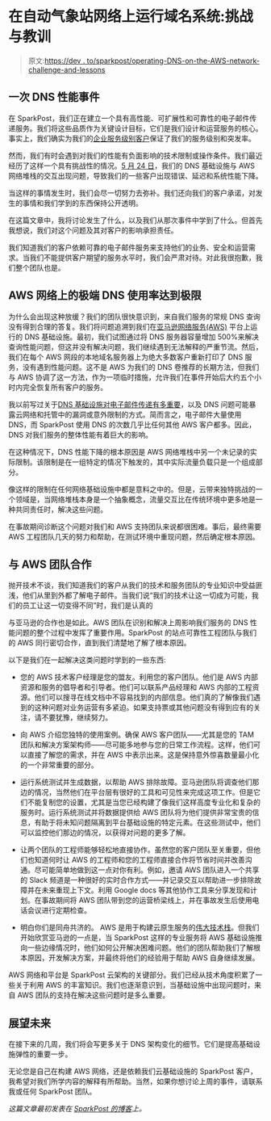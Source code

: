 # 在自动气象站网络上运行域名系统:挑战与教训

> 原文:[https://dev . to/sparkpost/operating-DNS-on-the-AWS-network-challenge-and-lessons](https://dev.to/sparkpost/operating-dns-on-the-aws-network-challenges-and-lessons)

## 一次 DNS 性能事件

在 SparkPost，我们正在建立一个具有高性能、可扩展性和可靠性的电子邮件传递服务。我们将这些品质作为关键设计目标，它们是我们设计和运营服务的核心。事实上，我们确实为我们的[企业服务级别客户](https://www.sparkpost.com/enterprise-email/)保证了我们的服务级别和突发率。

然而，我们有时会遇到对我们的性能有负面影响的技术限制或操作条件。我们最近经历了这样一个具有挑战性的情况。[5 月 24 日](https://status.sparkpost.com/incidents/v53x9z1rb7jh?_ga=2.121762895.595315268.1496870660-424867781.1485888065)，我们的 DNS 基础设施与 AWS 网络堆栈的交互出现问题，导致我们的一些客户出现错误、延迟和系统性能下降。

当这样的事情发生时，我们会尽一切努力去弥补。我们还向我们的客户承诺，对发生的事情和我们学到的东西保持公开透明。

在这篇文章中，我将讨论发生了什么，以及我们从那次事件中学到了什么。但首先我想说，我们对这个问题及其对客户的影响承担责任。

我们知道我们的客户依赖可靠的电子邮件服务来支持他们的业务、安全和运营需求。当我们不能提供客户期望的服务水平时，我们会严肃对待。对此我很抱歉，我们整个团队也是。

## AWS 网络上的极端 DNS 使用率达到极限

为什么会出现这种放缓？我们的团队很快意识到，来自我们服务的常规 DNS 查询没有得到合理的答复。我们将问题追溯到我们在[亚马逊网络服务(AWS)](https://aws.amazon.com/) 平台上运行的 DNS 基础设施。最初，我们试图通过将 DNS 服务器容量增加 500%来解决查询性能问题，但这并没有解决问题，我们继续遇到无法解释的严重节流。然后，我们在每个 AWS 网段的本地域名服务器上为绝大多数客户重新打印了 DNS 服务，没有遇到性能问题。这不是 AWS 为我们的 DNS 卷推荐的长期方法，但我们与 AWS 协调了这一方法，作为一项临时措施，允许我们在事件开始后大约五个小时内完全恢复所有客户的服务。

我以前写过关于[DNS 基础设施对电子邮件传递有多重要](https://www.sparkpost.com/blog/undocumented-limit-dns-aws/)，以及 DNS 问题可能暴露云网络和托管中的漏洞或意外限制的方式。简而言之，电子邮件大量使用 DNS，而 SparkPost 使用 DNS 的次数几乎比任何其他 AWS 客户都多。因此，DNS 对我们服务的整体性能有着巨大的影响。

在这种情况下，DNS 性能下降的根本原因是 AWS 网络堆栈中另一个未记录的实际限制。该限制是在一组特定的情况下触发的，其中实际流量负载只是一个组成部分。

像这样的限制在任何网络基础设施中都是意料之中的。但是，云带来独特挑战的一个领域是，当网络堆栈本身是一个抽象概念，流量交互比在传统环境中更多地是一种共同责任时，解决这些问题。

在事故期间诊断这个问题对我们和 AWS 支持团队来说都很困难。事后，最终需要 AWS 工程团队几天的努力和帮助，在测试环境中重现问题，然后确定根本原因。

## 与 AWS 团队合作

抛开技术不谈，我们知道我们的客户从我们的技术和服务团队的专业知识中受益匪浅，他们从里到外都了解电子邮件。当我们说“我们的技术让这一切成为可能，我们的员工让这一切变得不同”时，我们是认真的

与亚马逊的合作也是如此。AWS 团队在识别和解决上周影响我们服务的 DNS 性能问题的整个过程中发挥了重要作用。SparkPost 的站点可靠性工程团队与我们的 AWS 同行密切合作，直到我们清楚地了解了根本原因。

以下是我们在一起解决这类问题时学到的一些东西:

*   您的 AWS 技术客户经理是您的盟友。利用您的客户团队。他们是 AWS 内部资源和服务的倡导者和引导者。他们可以联系产品经理和 AWS 内部的工程资源。他们可以搜寻在线文档中不容易找到的内部信息。他们真的了解像我们遇到的这种问题对业务运营有多紧迫。如果支持票或其他问题没有得到应有的关注，请不要犹豫，继续努力。

*   向 AWS 介绍您独特的使用案例。确保 AWS 客户团队——尤其是您的 TAM 团队和解决方案架构师——尽可能多地参与您的日常工作流程。这样，他们可以直接了解您的需求，并在 AWS 中表示出来。这是保持意外惊喜数量最小化的一个非常重要的部分。

*   运行系统测试并生成数据，以帮助 AWS 排除故障。亚马逊团队将调查他们那边的情况，当然他们在平台层有很好的工具和可见性来完成这项工作。但是它们不能复制您的设置，尤其是当您已经构建了像我们这样高度专业化和复杂的服务时。运行系统测试并将数据提供给 AWS 团队将为他们提供非常宝贵的信息，有助于将未知问题隔离到平台基础设施的特定元素。在这些测试中，他们可以监控他们那边的情况，以获得对问题的更多了解。

*   让两个团队的工程师能够轻松地直接协作。虽然您的客户团队至关重要，但他们也知道何时让 AWS 的工程师和您的工程师直接合作将节省时间并改善沟通。尽可能简单地做到这一点对你有利。例如，邀请 AWS 团队进入一个共享的 Slack 频道是一种很好的实时合作方式——并记录交互以帮助进一步排除故障并在未来重现上下文。利用 Google docs 等其他协作工具来分享发现和计划。在事故期间将 AWS 团队带到您的运营桥梁线上，并在事故发生后使用电话会议进行定期检查。

*   明白你们是同舟共济的。 AWS 是用于构建云原生服务的[伟大技术栈](https://www.sparkpost.com/blog/aws-instead-data-center/)。但我们开始欣赏亚马逊的一点是，当 SparkPost 这样的专业服务将 AWS 基础设施推向一些边缘情况时，他们如何公开解决困难问题。他们的团队帮助我们了解根本原因，开发解决方案，并最终将他们的经验用于帮助 AWS 自身继续发展。

AWS 网络和平台是 SparkPost 云架构的关键部分。我们已经从技术角度积累了一些关于利用 AWS 的丰富知识。我们也逐渐意识到，当基础设施中出现问题时，来自 AWS 团队的支持在解决这些问题时是多么重要。

## 展望未来

在接下来的几周，我们将会写更多关于 DNS 架构变化的细节。它们是提高基础设施弹性的重要一步。

无论您是自己在构建 AWS 网络，还是依赖我们云基础设施的 SparkPost 客户，我希望对我们所学内容的解释有所帮助。当然，如果你想讨论上周的事件，请联系我或任何 SparkPost 团队。

*这篇文章最初发表在 [SparkPost 的博客](https://www.sparkpost.com/blog/dns-aws-network-lessons/)上。*
